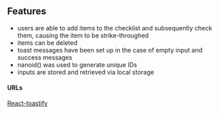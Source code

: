 ## Features

- users are able to add items to the checklist and subsequently check them, causing the item to be strike-throughed
- items can be deleted
- toast messages have been set up in the case of empty input and success messages
- nanoid() was used to generate unique IDs
- inputs are stored and retrieved via local storage

#### URLs

[React-toastify](https://fkhadra.github.io/react-toastify/introduction/)
